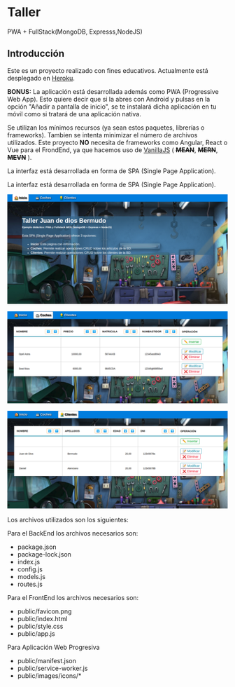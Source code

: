 # Taller
PWA + FullStack(MongoDB, Expresss,NodeJS)


## Introducción

Este es un proyecto realizado con fines educativos. Actualmente está desplegado en [Heroku](https://tiendaw.herokuapp.com/).

**BONUS:** La aplicación está desarrollada además como PWA (Progressive Web App). Esto quiere decir que si la abres con Android y pulsas en la opción "Añadir a pantalla de inicio", se te instalará dicha aplicación en tu móvil como si tratará de una aplicación nativa. 

Se utilizan los mínimos recursos (ya sean estos paquetes, librerías o frameworks). Tambien se intenta minimizar el número de archivos utilizados. Este proyecto **NO** necesita de frameworks como Angular, React o Vue para el FrondEnd, ya que hacemos uso de [VanillaJS](http://vanilla-js.com/) ( **~~MEAN~~**, **~~MERN~~**, **~~MEVN~~**  ). 

La interfaz está desarrollada en forma de SPA (Single Page Application).

La interfaz está desarrollada en forma de SPA (Single Page Application).

![Inicio](snapshots/tallerdaw-inicio.png)

![Artículos](snapshots/tallerdaw-coches.png)

![Clientes](snapshots/tallerdaw-clientes.png)

Los archivos utilizados son los siguientes:


Para el BackEnd los archivos necesarios son:

- package.json
- package-lock.json
- index.js
- config.js
- models.js
- routes.js

Para el FrontEnd los archivos necesarios son:

- public/favicon.png
- public/index.html
- public/style.css
- public/app.js

Para Aplicación Web Progresiva

- public/manifest.json
- public/service-worker.js
- public/images/icons/*
